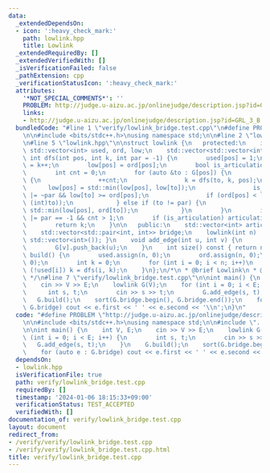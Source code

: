 ```yaml
---
data:
  _extendedDependsOn:
  - icon: ':heavy_check_mark:'
    path: lowlink.hpp
    title: Lowlink
  _extendedRequiredBy: []
  _extendedVerifiedWith: []
  _isVerificationFailed: false
  _pathExtension: cpp
  _verificationStatusIcon: ':heavy_check_mark:'
  attributes:
    '*NOT_SPECIAL_COMMENTS*': ''
    PROBLEM: http://judge.u-aizu.ac.jp/onlinejudge/description.jsp?id=GRL_3_B
    links:
    - http://judge.u-aizu.ac.jp/onlinejudge/description.jsp?id=GRL_3_B
  bundledCode: "#line 1 \"verify/lowlink_bridge.test.cpp\"\n#define PROBLEM \"http://judge.u-aizu.ac.jp/onlinejudge/description.jsp?id=GRL_3_B\"\
    \n\n#include <bits/stdc++.h>\nusing namespace std;\n\n#line 2 \"lowlink.hpp\"\n\
    \n#line 5 \"lowlink.hpp\"\n\nstruct lowlink {\n   protected:\n    int n;\n   \
    \ std::vector<int> used, ord, low;\n    std::vector<std::vector<int>> G;\n   \
    \ int dfs(int pos, int k, int par = -1) {\n        used[pos] = 1;\n        ord[pos]\
    \ = k++;\n        low[pos] = ord[pos];\n        bool is_articulation = false;\n\
    \        int cnt = 0;\n        for (auto &to : G[pos]) {\n            if (!used[to])\
    \ {\n                ++cnt;\n                k = dfs(to, k, pos);\n          \
    \      low[pos] = std::min(low[pos], low[to]);\n                is_articulation\
    \ |= ~par && low[to] >= ord[pos];\n                if (ord[pos] < low[to]) bridge.emplace_back(std::minmax(pos,\
    \ (int)to));\n            } else if (to != par) {\n                low[pos] =\
    \ std::min(low[pos], ord[to]);\n            }\n        }\n        is_articulation\
    \ |= par == -1 && cnt > 1;\n        if (is_articulation) articulation.push_back(pos);\n\
    \        return k;\n    }\n\n   public:\n    std::vector<int> articulation;\n\
    \    std::vector<std::pair<int, int>> bridge;\n    lowlink(int n) : n(n) { G.assign(n,\
    \ std::vector<int>()); }\n    void add_edge(int u, int v) {\n        G[u].push_back(v);\n\
    \        G[v].push_back(u);\n    }\n    int size() const { return n; }\n    void\
    \ build() {\n        used.assign(n, 0);\n        ord.assign(n, 0);\n        low.assign(n,\
    \ 0);\n        int k = 0;\n        for (int i = 0; i < n; i++)\n            if\
    \ (!used[i]) k = dfs(i, k);\n    }\n};\n/*\n * @brief Lowlink\n * @docs docs/lowlink.md\n\
    \ */\n#line 7 \"verify/lowlink_bridge.test.cpp\"\n\nint main() {\n    int V, E;\n\
    \    cin >> V >> E;\n    lowlink G(V);\n    for (int i = 0; i < E; i++) {\n  \
    \      int s, t;\n        cin >> s >> t;\n        G.add_edge(s, t);\n    }\n \
    \   G.build();\n    sort(G.bridge.begin(), G.bridge.end());\n    for (auto e :\
    \ G.bridge) cout << e.first << ' ' << e.second << '\\n';\n}\n"
  code: "#define PROBLEM \"http://judge.u-aizu.ac.jp/onlinejudge/description.jsp?id=GRL_3_B\"\
    \n\n#include <bits/stdc++.h>\nusing namespace std;\n\n#include \"../lowlink.hpp\"\
    \n\nint main() {\n    int V, E;\n    cin >> V >> E;\n    lowlink G(V);\n    for\
    \ (int i = 0; i < E; i++) {\n        int s, t;\n        cin >> s >> t;\n     \
    \   G.add_edge(s, t);\n    }\n    G.build();\n    sort(G.bridge.begin(), G.bridge.end());\n\
    \    for (auto e : G.bridge) cout << e.first << ' ' << e.second << '\\n';\n}"
  dependsOn:
  - lowlink.hpp
  isVerificationFile: true
  path: verify/lowlink_bridge.test.cpp
  requiredBy: []
  timestamp: '2024-01-06 18:15:33+09:00'
  verificationStatus: TEST_ACCEPTED
  verifiedWith: []
documentation_of: verify/lowlink_bridge.test.cpp
layout: document
redirect_from:
- /verify/verify/lowlink_bridge.test.cpp
- /verify/verify/lowlink_bridge.test.cpp.html
title: verify/lowlink_bridge.test.cpp
---
```

